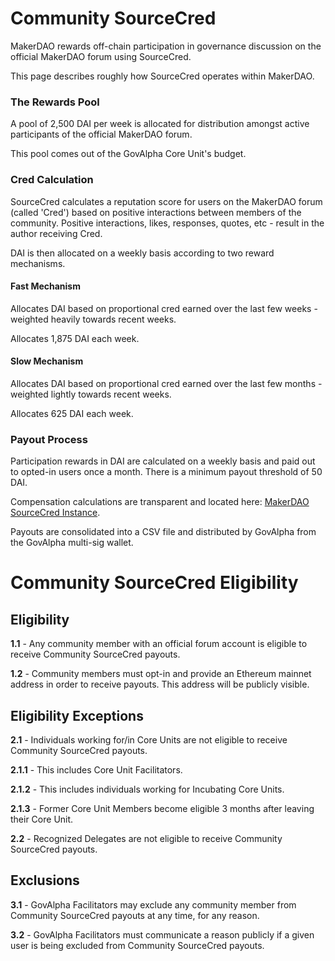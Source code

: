 # Community SourceCred

MakerDAO rewards off-chain participation in governance discussion on the official MakerDAO forum using SourceCred.

This page describes roughly how SourceCred operates within MakerDAO.

### The Rewards Pool

A pool of 2,500 DAI per week is allocated for distribution amongst active participants of the official MakerDAO forum.

This pool comes out of the GovAlpha Core Unit's budget.

### Cred Calculation

SourceCred calculates a reputation score for users on the MakerDAO forum (called 'Cred') based on positive interactions between members of the community. Positive interactions, likes, responses, quotes, etc - result in the author receiving Cred.

DAI is then allocated on a weekly basis according to two reward mechanisms.

#### Fast Mechanism

Allocates DAI based on proportional cred earned over the last few weeks - weighted heavily towards recent weeks. 

Allocates 1,875 DAI each week.

#### Slow Mechanism

Allocates DAI based on proportional cred earned over the last few months - weighted lightly towards recent weeks. 

Allocates 625 DAI each week.

### Payout Process

Participation rewards in DAI are calculated on a weekly basis and paid out to opted-in users once a month. There is a minimum payout threshold of 50 DAI.

Compensation calculations are transparent and located here: [MakerDAO SourceCred Instance](http://makerdao.sourcecred.io/).

Payouts are consolidated into a CSV file and distributed by GovAlpha from the GovAlpha multi-sig wallet.


# Community SourceCred Eligibility

## Eligibility
**1.1** - Any community member with an official forum account is eligible to receive Community SourceCred payouts.  

**1.2** - Community members must opt-in and provide an Ethereum mainnet address in order to receive payouts. This address will be publicly visible.  

## Eligibility Exceptions
**2.1** - Individuals working for/in Core Units are not eligible to receive Community SourceCred payouts.  

**2.1.1** - This includes Core Unit Facilitators.  

**2.1.2** - This includes individuals working for Incubating Core Units.  

**2.1.3** - Former Core Unit Members become eligible 3 months after leaving their Core Unit.  

**2.2** - Recognized Delegates are not eligible to receive Community SourceCred payouts.  

## Exclusions
**3.1** - GovAlpha Facilitators may exclude any community member from Community SourceCred payouts at any time, for any reason.  

**3.2** - GovAlpha Facilitators must communicate a reason publicly if a given user is being excluded from Community SourceCred payouts.  